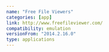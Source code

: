 ```yaml
---
name: "Free File Viewers"
categories: [app]
link: http://www.freefileviewer.com/
compatibility: emulation
versionFrom: "2014.2.16.0"
type: applications
---
```


